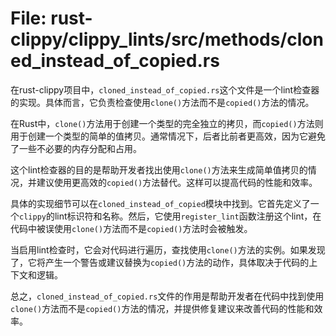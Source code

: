 # File: rust-clippy/clippy_lints/src/methods/cloned_instead_of_copied.rs

在rust-clippy项目中，`cloned_instead_of_copied.rs`这个文件是一个lint检查器的实现。具体而言，它负责检查使用`clone()`方法而不是`copied()`方法的情况。

在Rust中，`clone()`方法用于创建一个类型的完全独立的拷贝，而`copied()`方法则用于创建一个类型的简单的值拷贝。通常情况下，后者比前者更高效，因为它避免了一些不必要的内存分配和占用。

这个lint检查器的目的是帮助开发者找出使用`clone()`方法来生成简单值拷贝的情况，并建议使用更高效的`copied()`方法替代。这样可以提高代码的性能和效率。

具体的实现细节可以在`cloned_instead_of_copied`模块中找到。它首先定义了一个`clippy`的lint标识符和名称。然后，它使用`register_lint`函数注册这个lint，在代码中被误使用`clone()`方法而不是`copied()`方法时会被触发。

当启用lint检查时，它会对代码进行遍历，查找使用`clone()`方法的实例。如果发现了，它将产生一个警告或建议替换为`copied()`方法的动作，具体取决于代码的上下文和逻辑。

总之，`cloned_instead_of_copied.rs`文件的作用是帮助开发者在代码中找到使用`clone()`方法而不是`copied()`方法的情况，并提供修复建议来改善代码的性能和效率。

